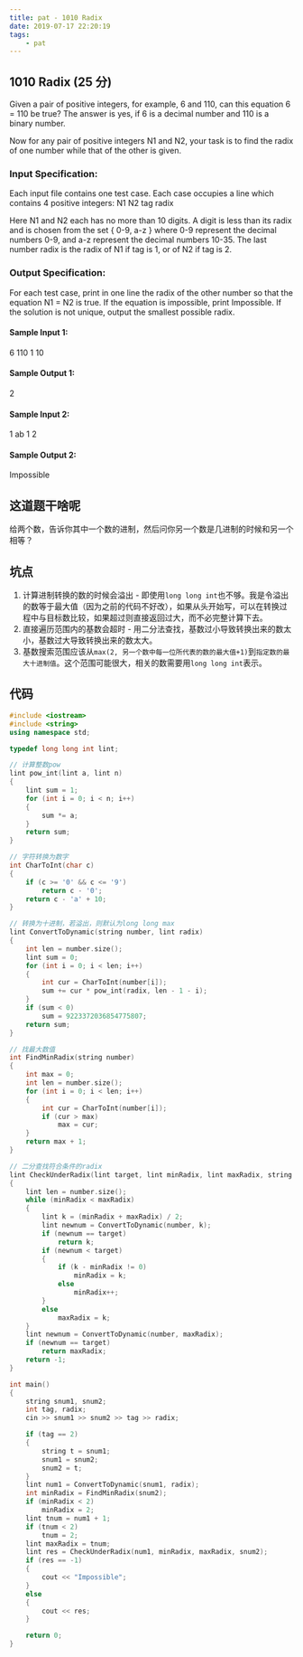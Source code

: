 ```yaml
---
title: pat - 1010 Radix
date: 2019-07-17 22:20:19
tags: 
    - pat
---
```

## 1010 Radix (25 分)
Given a pair of positive integers, for example, 6 and 110, can this equation 6 = 110 be true? The answer is yes, if 6 is a decimal number and 110 is a binary number.

Now for any pair of positive integers N1 and N​2, your task is to find the radix of one number while that of the other is given.
<!--more-->
### Input Specification:
Each input file contains one test case. Each case occupies a line which contains 4 positive integers:
N1 N2 tag radix

Here N1 and N2 each has no more than 10 digits. A digit is less than its radix and is chosen from the set { 0-9, a-z } where 0-9 represent the decimal numbers 0-9, and a-z represent the decimal numbers 10-35. The last number radix is the radix of N1 if tag is 1, or of N2 if tag is 2.

### Output Specification:
For each test case, print in one line the radix of the other number so that the equation N1 = N2 is true. If the equation is impossible, print Impossible. If the solution is not unique, output the smallest possible radix.

#### Sample Input 1:
6 110 1 10

#### Sample Output 1:
2

#### Sample Input 2:
1 ab 1 2

#### Sample Output 2:
Impossible

## 这道题干啥呢
给两个数，告诉你其中一个数的进制，然后问你另一个数是几进制的时候和另一个相等？

## 坑点
1. 计算进制转换的数的时候会溢出 - 即使用`long long int`也不够。我是令溢出的数等于最大值（因为之前的代码不好改），如果从头开始写，可以在转换过程中与目标数比较，如果超过则直接返回过大，而不必完整计算下去。
2. 直接遍历范围内的基数会超时 - 用二分法查找，基数过小导致转换出来的数太小，基数过大导致转换出来的数太大。
3. 基数搜索范围应该从`max(2, 另一个数中每一位所代表的数的最大值+1)`到`指定数的最大十进制值`。这个范围可能很大，相关的数需要用`long long int`表示。

## 代码
``` c++
#include <iostream>
#include <string>
using namespace std;

typedef long long int lint;

// 计算整数pow
lint pow_int(lint a, lint n)
{
    lint sum = 1;
    for (int i = 0; i < n; i++)
    {
        sum *= a;
    }
    return sum;
}

// 字符转换为数字
int CharToInt(char c)
{
    if (c >= '0' && c <= '9')
        return c - '0';
    return c - 'a' + 10;
}

// 转换为十进制，若溢出，则默认为long long max
lint ConvertToDynamic(string number, lint radix)
{
    int len = number.size();
    lint sum = 0;
    for (int i = 0; i < len; i++)
    {
        int cur = CharToInt(number[i]);
        sum += cur * pow_int(radix, len - 1 - i);
    }
    if (sum < 0)
        sum = 9223372036854775807;
    return sum;
}

// 找最大数值
int FindMinRadix(string number)
{
    int max = 0;
    int len = number.size();
    for (int i = 0; i < len; i++)
    {
        int cur = CharToInt(number[i]);
        if (cur > max)
            max = cur;
    }
    return max + 1;
}

// 二分查找符合条件的radix
lint CheckUnderRadix(lint target, lint minRadix, lint maxRadix, string number)
{
    lint len = number.size();
    while (minRadix < maxRadix)
    {
        lint k = (minRadix + maxRadix) / 2;
        lint newnum = ConvertToDynamic(number, k);
        if (newnum == target)
            return k;
        if (newnum < target)
        {
            if (k - minRadix != 0)
                minRadix = k;
            else
                minRadix++;
        }
        else
            maxRadix = k;
    }
    lint newnum = ConvertToDynamic(number, maxRadix);
    if (newnum == target)
        return maxRadix;
    return -1;
}

int main()
{
    string snum1, snum2;
    int tag, radix;
    cin >> snum1 >> snum2 >> tag >> radix;

    if (tag == 2)
    {
        string t = snum1;
        snum1 = snum2;
        snum2 = t;
    }
    lint num1 = ConvertToDynamic(snum1, radix);
    int minRadix = FindMinRadix(snum2);
    if (minRadix < 2)
        minRadix = 2;
    lint tnum = num1 + 1;
    if (tnum < 2)
        tnum = 2;
    lint maxRadix = tnum;
    lint res = CheckUnderRadix(num1, minRadix, maxRadix, snum2);
    if (res == -1)
    {
        cout << "Impossible";
    }
    else
    {
        cout << res;
    }

    return 0;
}
```